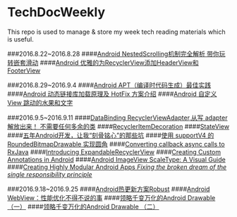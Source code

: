 # TechDocWeekly
This repo is used to manage &amp; store my week tech reading materials which is useful.

###2016.8.22~2016.8.28
####[Android NestedScrolling机制完全解析 带你玩转嵌套滑动](http://blog.csdn.net/lmj623565791/article/details/52204039)
####[Android 优雅的为RecyclerView添加HeaderView和FooterView](http://blog.csdn.net/lmj623565791/article/details/51854533)

###2016.8.29~2016.9.4
####[Android APT（编译时代码生成）最佳实践](https://joyrun.github.io/2016/07/19/AptHelloWorld/?hmsr=toutiao.io&utm_medium=toutiao.io&utm_source=toutiao.io)
####[Android 动态链接库加载原理及 HotFix 方案介绍](http://mp.weixin.qq.com/s?__biz=MzA3NTYzODYzMg==&mid=2653577702&idx=1&sn=1288c77cd8fc2db68dc92cf18d675ace)
####[Android 自定义View 跳动的水果和文字](http://android.jobbole.com/84466/)


###2016.9.5~2016.9.11
####[DataBinding RecyclerViewAdapter,从写 adapter 解放出来！ 不需要任何多余的类](https://github.com/markzhai/DataBindingAdapter/blob/master/README_CN.md)
####[RecyclerItemDecoration](https://github.com/dinuscxj/RecyclerItemDecoration)
####[StateView](https://github.com/dinuscxj/RecyclerItemDecoration)
####[五年Android开发，让我“刻骨铭心”的那些坑](http://mp.weixin.qq.com/s?__biz=MzIwNjQ1NzQxNA==&mid=2247483658&idx=1&sn=451a063ef5bf3f3689e5af6153762fcd&scene=1&srcid=081912jNN9TJLf5BeZgdjTvl%23rd&utm_source=tuicool&utm_medium=referral)
####[使用 supportV4 的 RoundedBitmapDrawable 实现圆角](http://likfe.com/2016/08/25/use-supportv4-RoundedBitmapDrawable/)
####[Converting callback async calls to RxJava](https://medium.com/we-are-yammer/converting-callback-async-calls-to-rxjava-ebc68bde5831#.dfrd4iurz)
####[Introducing ExpandableRecyclerView](https://robots.thoughtbot.com/introducing-expandablerecyclerview?utm_source=Android+Weekly&utm_campaign=1096591845-Android_Weekly_221&utm_medium=email&utm_term=0_4eb677ad19-1096591845-337910269)
####[Creating Custom Annotations in Android](https://medium.freecodecamp.com/creating-custom-annotations-in-android-a855c5b43ed9#.ixduckpdx)
####[Android ImageView ScaleType: A Visual Guide](https://robots.thoughtbot.com/android-imageview-scaletype-a-visual-guide?utm_source=Android+Weekly&utm_campaign=1096591845-Android_Weekly_221&utm_medium=email&utm_term=0_4eb677ad19-1096591845-337910269)
####[Creating Highly Modular Android Apps *Fixing the broken dream of the single responsibility principle*](https://medium.com/stories-from-eyeem/creating-highly-modular-android-apps-933271fbdb7d#.e2v8ugoq5)


###2016.9.18~2016.9.25
####[Android热更新方案Robust](http://tech.meituan.com/android_robust.html?utm_source=tuicool&utm_medium=referral)
####[Android WebView：性能优化不得不说的事](http://motalks.cn/2016/09/11/Android-WebView-JavaScript-3/?utm_source=tuicool&utm_medium=referral)
####[领略千变万化的Android Drawable （一）](http://android.jobbole.com/84704/)
####[领略千变万化的Android Drawable （二）](http://android.jobbole.com/84705/)
